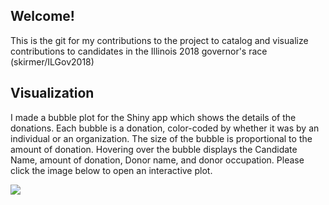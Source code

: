 
## Welcome!
This is the git for my contributions to the project to catalog and visualize contributions to 
candidates in the Illinois 2018 governor's race (skirmer/ILGov2018)

## Visualization
I made a bubble plot for the Shiny app which shows the details of the donations. Each bubble is a donation, color-coded by whether it was by an individual or an organization. The size of the bubble is proportional to the amount of donation. Hovering over the bubble displays the Candidate Name, amount of donation, Donor name, and donor occupation. Please click the image below to open an interactive plot.


[<img src = "https://sangsomwork.github.io/ILGov2018/Bubbleplot.png">](https://sangsomwork.github.io/ILGov2018/Plot.html)
